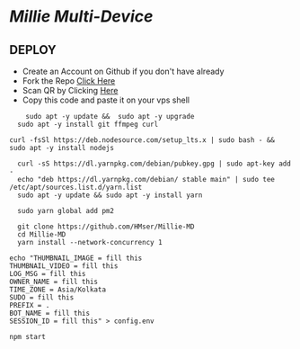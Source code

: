 
# *Millie Multi-Device*

<div align="left">

## DEPLOY   
- Create an Account on Github if you don't have already
- Fork the Repo [Click Here](https://github.com/HMser/Millie-MD/fork)
- Scan QR by Clicking [Here](https://lizaqr.onrender.com)
- Copy this code and paste it on your vps shell<br>
```
    sudo apt -y update &&  sudo apt -y upgrade
  sudo apt -y install git ffmpeg curl
```  
```
curl -fsSl https://deb.nodesource.com/setup_lts.x | sudo bash - && sudo apt -y install nodejs
```
```
  curl -sS https://dl.yarnpkg.com/debian/pubkey.gpg | sudo apt-key add -
  echo "deb https://dl.yarnpkg.com/debian/ stable main" | sudo tee /etc/apt/sources.list.d/yarn.list
  sudo apt -y update && sudo apt -y install yarn
```
```
  sudo yarn global add pm2
```
```
  git clone https://github.com/HMser/Millie-MD
  cd Millie-MD
  yarn install --network-concurrency 1
```
```
echo "THUMBNAIL_IMAGE = fill this
THUMBNAIL_VIDEO = fill this
LOG_MSG = fill this
OWNER_NAME = fill this
TIME_ZONE = Asia/Kolkata
SUDO = fill this
PREFIX = .
BOT_NAME = fill this
SESSION_ID = fill this" > config.env
```

```
npm start
```


</div>

  

